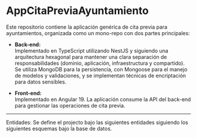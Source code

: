 # AppCitaPreviaAyuntamiento

Este repositorio contiene la aplicación genérica de cita previa para ayuntamientos, organizada como un mono-repo con dos partes principales:

- **Back-end:**  
  Implementado en TypeScript utilizando NestJS y siguiendo una arquitectura hexagonal para mantener una clara separación de responsabilidades (dominio, aplicación, infraestructura y compartido). Se utiliza MongoDB para la persistencia, con Mongoose para el manejo de modelos y validaciones, y se implementan técnicas de encriptación para datos sensibles.
 
- **Front-end:**  
  Implementado en Angular 19. La aplicación consume la API del back-end para gestionar las operaciones de cita previa.

---


Entidades: 
Se define el projecto bajo las siguientes entidades siguiendo los siguientes esquemas bajo la base de datos.



